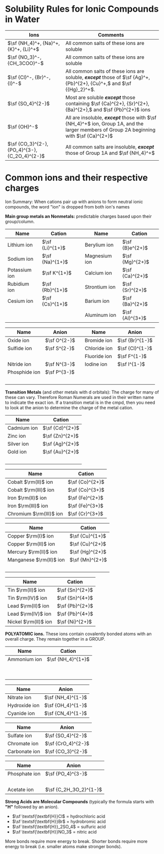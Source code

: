 # Solubility Rules for Ionic Compounds in Water

| **Ions**                                      | **Comments**                                                                                                                               |
| --------------------------------------------- | ------------------------------------------------------------------------------------------------------------------------------------------ |
| $\sf {NH_4}^+, {Na}^+, {K}^+, {Li}^+$         | All common salts of these ions are soluble                                                                                                 |
| $\sf {NO_3}^-, {CH_3COO}^-$                   | All common salts of these ions are soluble                                                                                                 |
| $\sf {Cl}^-, {Br}^-, {I}^-$                   | All common salts of these ions are soluble, **_except_** those of $\sf {Ag}^+, {Pb}^{2+}, {Cu}^+,$ and $\sf {{Hg}_2}^+$.                   |
| $\sf {SO_4}^{2-}$                             | Most are soluble **_except_** those containing $\sf {Ca}^{2+}, {Sr}^{2+}, {Ba}^{2+},$ and $\sf {Pb}^{2+}$ ions                             |
| $\sf {OH}^-$                                  | All are insoluble, **_except_** those with $\sf {NH_4}^+$ ion, Group 1A, and the larger members of Group 2A beginning with $\sf {Ca}^{2+}$ |
| $\sf {CO_3}^{2-}, {PO_4}^{3-}, {C_2O_4}^{2-}$ | All common salts are insoluble, **_except_** those of Group 1A and $\sf {NH_4}^+$                                                          |

# Common ions and their respective charges

Ion Summary: When cations pair up with anions to form neutral ionic compounds, the word "ion" is dropped from both ion's names

**Main group metals an Nonmetals:** predictable charges based upon their group/column.

| **Name**      | **Cation**      |     | **Name**      | **Cation**      |
| ------------- | --------------- | --- | ------------- | --------------- |
| Lithium ion   | $\sf {Li}^{1+}$ |     | Berylium ion  | $\sf {B}e^{2+}$ |
| Sodium ion    | $\sf {Na}^{1+}$ |     | Magnesium ion | $\sf {Mg}^{2+}$ |
| Potassium ion | $\sf K^{1+}$    |     | Calcium ion   | $\sf {Ca}^{2+}$ |
| Rubidium ion  | $\sf {Rb}^{1+}$ |     | Strontium ion | $\sf {Sr}^{2+}$ |
| Cesium ion    | $\sf {Cs}^{1+}$ |     | Barium ion    | $\sf {Ba}^{2+}$ |
| &nbsp;        |                 |     | Aluminum ion  | $\sf {Al}^{3+}$ |

| **Name**      | **Anion**    |     | **Name**     | **Anion**       |
| ------------- | ------------ | --- | ------------ | --------------- |
| Oxide ion     | $\sf O^{2-}$ |     | Bromide ion  | $\sf {Br}^{1-}$ |
| Sulfide ion   | $\sf S^{2-}$ |     | Chloride ion | $\sf {Cl}^{1-}$ |
| &nbsp;        |              |     | Fluoride ion | $\sf F^{1-}$    |
| Nitride ion   | $\sf N^{3-}$ |     | Iodine ion   | $\sf I^{1-}$    |
| Phosphide ion | $\sf P^{3-}$ |     | &nbsp;       |                 |
| &nbsp;        |              |     | &nbsp;       |                 |

**Transition Metals** (and other metals with d orbitals): The charge for many of these can vary. Therefore Roman Numerals are used in their written name to indicate the exact ion. If a transition metal is in the cmpd, then you need to look at the anion to determine the charge of the metal cation.

| **Name**    | **Cation**      |
| ----------- | --------------- |
| Cadmium ion | $\sf {Cd}^{2+}$ |
| Zinc ion    | $\sf {Zn}^{2+}$ |
| Silver ion  | $\sf {Ag}^{2+}$ |
| Gold ion    | $\sf {Au}^{2+}$ |
| &nbsp;      |                 |

| **Name**                | **Cation**      |
| ----------------------- | --------------- |
| Cobalt $\rm(II)$ ion    | $\sf {Co}^{2+}$ |
| Cobalt $\rm(III)$ ion   | $\sf {Co}^{3+}$ |
| Iron $\rm(II)$ ion      | $\sf {Fe}^{2+}$ |
| Iron $\rm(III)$ ion     | $\sf {Fe}^{3+}$ |
| Chromium $\rm(III)$ ion | $\sf {Cr}^{3+}$ |

| **Name**                | **Cation**      |
| ----------------------- | --------------- |
| Copper $\rm(I)$ ion     | $\sf {Cu}^{1+}$ |
| Copper $\rm(II)$ ion    | $\sf {Cu}^{2+}$ |
| Mercury $\rm(II)$ ion   | $\sf {Hg}^{2+}$ |
| Manganese $\rm(II)$ ion | $\sf {Mn}^{2+}$ |
| &nbsp;                  |                 |

| **Name**             | **Cation**      |
| -------------------- | --------------- |
| Tin $\rm(II)$ ion    | $\sf {Sn}^{2+}$ |
| Tin $\rm(IV)$ ion    | $\sf {Sn}^{4+}$ |
| Lead $\rm(II)$ ion   | $\sf {Pb}^{2+}$ |
| Lead $\rm(IV)$ ion   | $\sf {Pb}^{4+}$ |
| Nickel $\rm(II)$ ion | $\sf {Ni}^{2+}$ |

**POLYATOMIC ions.** These ions contain covalently bonded atoms with an overall charge. They remain together in a GROUP.

| **Name**     | **Cation**        |
| ------------ | ----------------- |
| Ammonium ion | $\sf {NH_4}^{1+}$ |
| &nbsp;       |                   |
| &nbsp;       |                   |

| **Name**      | **Anion**         |
| ------------- | ----------------- |
| Nitrate ion   | $\sf {NH_4}^{1-}$ |
| Hydroxide ion | $\sf {OH_4}^{1-}$ |
| Cyanide ion   | $\sf {CN_4}^{1-}$ |

| **Name**      | **Anion**          |
| ------------- | ------------------ |
| Sulfate ion   | $\sf {SO_4}^{2-}$  |
| Chromate ion  | $\sf {CrO_4}^{2-}$ |
| Carbonate ion | $\sf {CO_3}^{2-}$  |

| **Name**      | **Anion**              |
| ------------- | ---------------------- |
| Phosphate ion | $\sf {PO_4}^{3-}$      |
| &nbsp;        |                        |
| Acetate ion   | $\sf {C_2H_3O_2}^{1-}$ |

**Strong Acids are Molecular Compounds** (typically the formula starts with **"H"** followed by an anion).

- $\sf \textsf{\textbf{H}}Cl$ = hydrochloric acid
- $\sf \textsf{\textbf{H}}Br$ = hydrobromic acid
- $\sf \textsf{\textbf{H}}_2SO_4$ = sulfuric acid
- $\sf \textsf{\textbf{H}}NO_3$ = nitric acid

More bonds require more energy to break. Shorter bonds require more energy to break (i.e. smaller atoms make stronger bonds).
